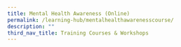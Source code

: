 ```yaml
---
title: Mental Health Awareness (Online)
permalink: /learning-hub/mentalhealthawarenesscourse/
description: ""
third_nav_title: Training Courses & Workshops
---
```


